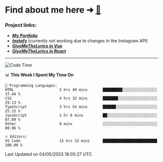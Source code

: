 # Find about me here ➜ [🧑](https://pauabella.dev)

### Project links:
- ***[My Portfolio](https://pauabella.dev)***
- ***[Instafy](https://instafy.me)*** (currently not working due to changes in the Instagram API)
- ***[GiveMeTheLyrics in Vue](https://lyrics.pauabella.dev)***
- ***[GiveMeTheLyrics in React](https://pauabella.dev/GiveMeTheLyrics)***

---
<!--START_SECTION:waka-->
![Code Time](http://img.shields.io/badge/Code%20Time-2%2C138%20hrs%2040%20mins-blue)

📊 **This Week I Spent My Time On** 

```text
💬 Programming Languages: 
HTML                     5 hrs 49 mins       █████████░░░░░░░░░░░░░░░░   37.44 % 
CSS                      4 hrs 32 mins       ███████░░░░░░░░░░░░░░░░░░   29.13 % 
TypeScript               3 hrs 54 mins       ██████░░░░░░░░░░░░░░░░░░░   25.15 % 
JavaScript               1 hr 6 mins         ██░░░░░░░░░░░░░░░░░░░░░░░   07.09 % 
Other                    8 mins              ░░░░░░░░░░░░░░░░░░░░░░░░░   00.96 % 

🔥 Editors: 
VS Code                  15 hrs 33 mins      █████████████████████████   100.00 % 
```


 Last Updated on 04/05/2023 18:05:27 UTC
<!--END_SECTION:waka-->
